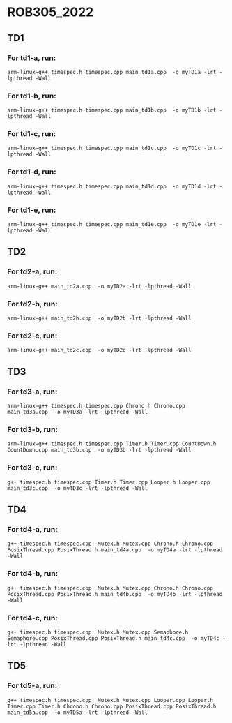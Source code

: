 # ROB305_2022

## TD1

### For td1-a, run:
```
arm-linux-g++ timespec.h timespec.cpp main_td1a.cpp  -o myTD1a -lrt -lpthread -Wall
```
### For td1-b, run:
```
arm-linux-g++ timespec.h timespec.cpp main_td1b.cpp  -o myTD1b -lrt -lpthread -Wall
```
### For td1-c, run:
```
arm-linux-g++ timespec.h timespec.cpp main_td1c.cpp  -o myTD1c -lrt -lpthread -Wall
```
### For td1-d, run:
```
arm-linux-g++ timespec.h timespec.cpp main_td1d.cpp  -o myTD1d -lrt -lpthread -Wall
```
### For td1-e, run:
```
arm-linux-g++ timespec.h timespec.cpp main_td1e.cpp  -o myTD1e -lrt -lpthread -Wall
```

## TD2

### For td2-a, run:
```
arm-linux-g++ main_td2a.cpp  -o myTD2a -lrt -lpthread -Wall
```
### For td2-b, run:
```
arm-linux-g++ main_td2b.cpp  -o myTD2b -lrt -lpthread -Wall
```
### For td2-c, run:
```
arm-linux-g++ main_td2c.cpp  -o myTD2c -lrt -lpthread -Wall
```


## TD3

### For td3-a, run:
```
arm-linux-g++ timespec.h timespec.cpp Chrono.h Chrono.cpp main_td3a.cpp  -o myTD3a -lrt -lpthread -Wall
```
### For td3-b, run:
```
arm-linux-g++ timespec.h timespec.cpp Timer.h Timer.cpp CountDown.h CountDown.cpp main_td3b.cpp  -o myTD3b -lrt -lpthread -Wall
```
### For td3-c, run:
```
g++ timespec.h timespec.cpp Timer.h Timer.cpp Looper.h Looper.cpp main_td3c.cpp  -o myTD3c -lrt -lpthread -Wall
```

## TD4

### For td4-a, run:
```
g++ timespec.h timespec.cpp  Mutex.h Mutex.cpp Chrono.h Chrono.cpp PosixThread.cpp PosixThread.h main_td4a.cpp  -o myTD4a -lrt -lpthread -Wall
```
### For td4-b, run:
```
g++ timespec.h timespec.cpp  Mutex.h Mutex.cpp Chrono.h Chrono.cpp PosixThread.cpp PosixThread.h main_td4b.cpp  -o myTD4b -lrt -lpthread -Wall
```
### For td4-c, run:
```
g++ timespec.h timespec.cpp  Mutex.h Mutex.cpp Semaphore.h Semaphore.cpp PosixThread.cpp PosixThread.h main_td4c.cpp  -o myTD4c -lrt -lpthread -Wall
```

## TD5

### For td5-a, run:
```
g++ timespec.h timespec.cpp  Mutex.h Mutex.cpp Looper.cpp Looper.h Timer.cpp Timer.h Chrono.h Chrono.cpp PosixThread.cpp PosixThread.h main_td5a.cpp  -o myTD5a -lrt -lpthread -Wall
```

